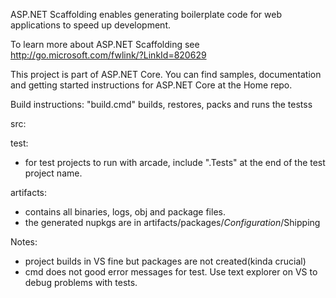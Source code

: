 ASP.NET Scaffolding enables generating boilerplate code for web applications to speed up development.

To learn more about ASP.NET Scaffolding see http://go.microsoft.com/fwlink/?LinkId=820629

This project is part of ASP.NET Core. You can find samples, documentation and getting started instructions for ASP.NET Core at the Home repo.

Build instructions: "build.cmd" builds, restores, packs and runs the testss

src:

test:
- for test projects to run with arcade, include ".Tests" at the end of the test project name.

artifacts:
- contains all binaries, logs, obj and package files. 
- the generated nupkgs are in artifacts/packages/$Configuration$/Shipping

Notes:
- project builds in VS fine but packages are not created(kinda crucial)
- cmd does not good error messages for test. Use text explorer on VS to debug problems with tests.
